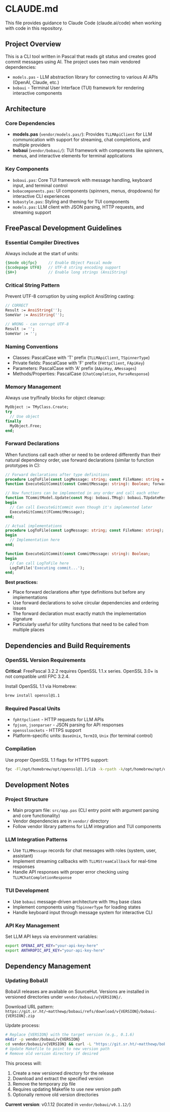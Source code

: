 # CLAUDE.md

This file provides guidance to Claude Code (claude.ai/code) when working with code in this repository.

## Project Overview

This is a CLI tool written in Pascal that reads git status and creates good commit messages using AI. The project uses two main vendored dependencies:
- `models.pas` - LLM abstraction library for connecting to various AI APIs (OpenAI, Claude, etc.)
- `bobaui` - Terminal User Interface (TUI) framework for rendering interactive components

## Architecture

### Core Dependencies
- **models.pas** (`vendor/models.pas/`): Provides `TLLMApiClient` for LLM communication with support for streaming, chat completions, and multiple providers
- **bobaui** (`vendor/bobaui/`): TUI framework with components like spinners, menus, and interactive elements for terminal applications

### Key Components
- `bobaui.pas`: Core TUI framework with message handling, keyboard input, and terminal control
- `bobacomponents.pas`: UI components (spinners, menus, dropdowns) for interactive CLI experiences  
- `bobastyle.pas`: Styling and theming for TUI components
- `models.pas`: LLM client with JSON parsing, HTTP requests, and streaming support

## FreePascal Development Guidelines

### Essential Compiler Directives
Always include at the start of units:
```pascal
{$mode objfpc}     // Enable Object Pascal mode
{$codepage UTF8}   // UTF-8 string encoding support  
{$H+}              // Enable long strings (AnsiString)
```

### Critical String Pattern
Prevent UTF-8 corruption by using explicit AnsiString casting:
```pascal
// CORRECT
Result := AnsiString('');
SomeVar := AnsiString('');

// WRONG - can corrupt UTF-8
Result := '';
SomeVar := '';
```

### Naming Conventions
- Classes: PascalCase with 'T' prefix (`TLLMApiClient`, `TSpinnerType`)
- Private fields: PascalCase with 'F' prefix (`FHttpClient`, `FApiKey`)
- Parameters: PascalCase with 'A' prefix (`AApiKey`, `AMessages`)
- Methods/Properties: PascalCase (`ChatCompletion`, `ParseResponse`)

### Memory Management
Always use try/finally blocks for object cleanup:
```pascal
MyObject := TMyClass.Create;
try
  // Use object
finally
  MyObject.Free;
end;
```

### Forward Declarations
When functions call each other or need to be ordered differently than their natural dependency order, use forward declarations (similar to function prototypes in C):

```pascal
// Forward declarations after type definitions
procedure LogToFile(const LogMessage: string; const FileName: string = 'gitpal-debug.log'); forward;
function ExecuteGitCommit(const CommitMessage: string): Boolean; forward;

// Now functions can be implemented in any order and call each other
function TCommitModel.Update(const Msg: bobaui.TMsg): bobaui.TUpdateResult;
begin
  // Can call ExecuteGitCommit even though it's implemented later
  ExecuteGitCommit(FCommitMessage);
end;

// Actual implementations
procedure LogToFile(const LogMessage: string; const FileName: string);
begin
  // Implementation here
end;

function ExecuteGitCommit(const CommitMessage: string): Boolean;
begin
  // Can call LogToFile here
  LogToFile('Executing commit...');
end;
```

**Best practices:**
- Place forward declarations after type definitions but before any implementations
- Use forward declarations to solve circular dependencies and ordering issues
- The forward declaration must exactly match the implementation signature
- Particularly useful for utility functions that need to be called from multiple places

## Dependencies and Build Requirements

### OpenSSL Version Requirements
**Critical**: FreePascal 3.2.2 requires OpenSSL 1.1.x series. OpenSSL 3.0+ is not compatible until FPC 3.2.4.

Install OpenSSL 1.1 via Homebrew:
```bash
brew install openssl@1.1
```

### Required Pascal Units
- `fphttpclient` - HTTP requests for LLM APIs
- `fpjson`, `jsonparser` - JSON parsing for API responses
- `opensslsockets` - HTTPS support
- Platform-specific units: `BaseUnix`, `TermIO`, `Unix` (for terminal control)

### Compilation
Use proper OpenSSL 1.1 flags for HTTPS support:
```bash
fpc -Fl/opt/homebrew/opt/openssl@1.1/lib -k-rpath -k/opt/homebrew/opt/openssl@1.1/lib -k-lssl -k-lcrypto program.pp
```

## Development Notes

### Project Structure
- Main program file: `src/app.pas` (CLI entry point with argument parsing and core functionality)
- Vendor dependencies are in `vendor/` directory
- Follow vendor library patterns for LLM integration and TUI components

### LLM Integration Patterns
- Use `TLLMMessage` records for chat messages with roles (system, user, assistant)
- Implement streaming callbacks with `TLLMStreamCallback` for real-time responses
- Handle API responses with proper error checking using `TLLMChatCompletionResponse`

### TUI Development
- Use `bobaui` message-driven architecture with `TMsg` base class
- Implement components using `TSpinnerType` for loading states
- Handle keyboard input through message system for interactive CLI

### API Key Management
Set LLM API keys via environment variables:
```bash
export OPENAI_API_KEY="your-api-key-here"
export ANTHROPIC_API_KEY="your-api-key-here"
```

## Dependency Management

### Updating BobaUI
BobaUI releases are available on SourceHut. Versions are installed in versioned directories under `vendor/bobaui/v{VERSION}/`.

Download URL pattern: `https://git.sr.ht/~matthewp/bobaui/refs/download/v{VERSION}/bobaui-{VERSION}.zip`

Update process:
```bash
# Replace {VERSION} with the target version (e.g., 0.1.6)
mkdir -p vendor/bobaui/v{VERSION}
cd vendor/bobaui/v{VERSION} && curl -L "https://git.sr.ht/~matthewp/bobaui/refs/download/v{VERSION}/bobaui-{VERSION}.zip" -o bobaui.zip && unzip -q bobaui.zip && rm bobaui.zip
# Update Makefile to point to new version path
# Remove old version directory if desired
```

This process will:
1. Create a new versioned directory for the release
2. Download and extract the specified version 
3. Remove the temporary zip file
4. Requires updating Makefile to use new version path
5. Optionally remove old version directories

**Current version**: v0.1.12 (located in `vendor/bobaui/v0.1.12/`)